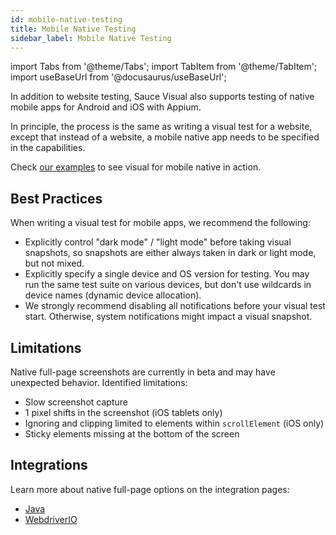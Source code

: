 ```yaml
---
id: mobile-native-testing
title: Mobile Native Testing
sidebar_label: Mobile Native Testing
---
```


import Tabs from '@theme/Tabs';
import TabItem from '@theme/TabItem';
import useBaseUrl from '@docusaurus/useBaseUrl';

In addition to website testing, Sauce Visual also supports testing of native mobile apps for Android and iOS with Appium.

In principle, the process is the same as writing a visual test for a website, except that instead of a website, a mobile native app needs to be specified in the capabilities.

Check [our examples](https://github.com/saucelabs/visual-examples/) to see visual for mobile native in action.


## Best Practices

When writing a visual test for mobile apps, we recommend the following:
- Explicitly control "dark mode" / "light mode" before taking visual snapshots, so snapshots are either always taken in dark or light mode, but not mixed.
- Explicitly specify a single device and OS version for testing. You may run the same test suite on various devices, but don't use wildcards in device names (dynamic device allocation).
- We strongly recommend disabling all notifications before your visual test start. Otherwise, system notifications might impact a visual snapshot. 


## Limitations

Native full-page screenshots are currently in beta and may have unexpected behavior.
Identified limitations:
- Slow screenshot capture
- 1 pixel shifts in the screenshot (iOS tablets only)
- Ignoring and clipping limited to elements within `scrollElement` (iOS only)
- Sticky elements missing at the bottom of the screen


## Integrations

Learn more about native full-page options on the integration pages:
<ul>
  <li><a href="/visual-testing/integrations/java/#full-page-screenshots">Java</a></li>
  <li><a href="/visual-testing/integrations/webdriverio/#full-page-screenshots">WebdriverIO</a></li>
</ul>

